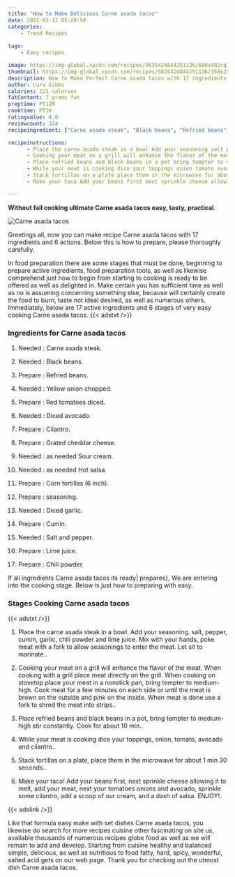 ```yaml
---
title: "How to Make Delicious Carne asada tacos"
date: 2021-01-12 05:20:50
categories:
    - Trend Recipes
    
tags:
    - Easy recipes

image: https://img-global.cpcdn.com/recipes/5635424844251136/680x482cq70/carne-asada-tacos-recipe-main-photo.jpg
thumbnail: https://img-global.cpcdn.com/recipes/5635424844251136/350x250cq70/carne-asada-tacos-recipe-main-photo.jpg
description: How to Make Perfect Carne asada tacos with 17 ingredients and 6 stages of easy cooking.
author: Lura Gibbs
calories: 221 calories
fatContent: 7 grams fat
preptime: PT12M
cooktime: PT1H
ratingvalue: 4.8
reviewcount: 324
recipeingredient: ["Carne asada steak", "Black beans", "Refried beans", "Yellow onion chopped", "Red tomatoes diced", "Diced avocado", "Cilantro", "Grated cheddar cheese", "as needed Sour cream", "as needed Hot salsa", "Corn tortillas 6 inch", "seasoning", "Diced garlic", "Cumin", "Salt and pepper", "Lime juice", "Chili powder"]

recipeinstructions: 
      - Place the carne asada steak in a bowl Add your seasoning salt pepper cumin garlic chili powder and lime juice Mix with your hands poke meat with a fork to allow seasonings to enter the meat Let sit to marinate 
      - Cooking your meat on a grill will enhance the flavor of the meat When cooking with a grill place meat directly on the grill When cooking on stovetop place your meat in a nonstick pan bring tempter to mediumhigh Cook meat for a few minutes on each side or until the meat is brown on the outside and pink on the inside When meat is done use a fork to shred the meat into strips 
      - Place refried beans and black beans in a pot bring tempter to mediumhigh stir constantly Cook for about 10 min 
      - While your meat is cooking dice your toppings onion tomato avocado and cilantro 
      - Stack tortillas on a plate place them in the microwave for about 1 min 30 seconds 
      - Make your taco Add your beans first next sprinkle cheese allowing it to melt add your meat next your tomatoes onions and avocado sprinkle some cilantro add a scoop of our cream and a dash of salsa ENJOY

---
```




**Without fail cooking ultimate Carne asada tacos easy, tasty, practical**. 


![Carne asada tacos](https://img-global.cpcdn.com/recipes/5635424844251136/680x482cq70/carne-asada-tacos-recipe-main-photo.jpg "Carne asada tacos")




Greetings all, now you can make recipe Carne asada tacos with 17 ingredients and 6 actions. Below this is how to prepare, please thoroughly carefully.

In food preparation there are some stages that must be done, beginning to prepare active ingredients, food preparation tools, as well as likewise comprehend just how to begin from starting to cooking is ready to be offered as well as delighted in. Make certain you has sufficient time as well as no is assuming concerning something else, because will certainly create the food to burn, taste not ideal desired, as well as numerous others. Immediately, below are 17 active ingredients and 6 stages of very easy cooking Carne asada tacos.
{{< adstxt />}}

### Ingredients for Carne asada tacos


1. Needed  : Carne asada steak.

1. Needed  : Black beans.

1. Prepare  : Refried beans.

1. Needed  : Yellow onion chopped.

1. Prepare  : Red tomatoes diced.

1. Needed  : Diced avocado.

1. Prepare  : Cilantro.

1. Prepare  : Grated cheddar cheese.

1. Needed  : as needed Sour cream.

1. Needed  : as needed Hot salsa.

1. Prepare  : Corn tortillas (6 inch).

1. Prepare  : seasoning.

1. Needed  : Diced garlic.

1. Prepare  : Cumin.

1. Needed  : Salt and pepper.

1. Prepare  : Lime juice.

1. Prepare  : Chili powder.



If all ingredients Carne asada tacos its ready| prepares}, We are entering into the cooking stage. Below is just how to preparing with easy.

### Stages Cooking Carne asada tacos

{{< adstxt />}}


1. Place the carne asada steak in a bowl. Add your seasoning. salt, pepper, cumin, garlic, chili powder and lime juice. Mix with your hands, poke meat with a fork to allow seasonings to enter the meat. Let sit to marinate..



1. Cooking your meat on a grill will enhance the flavor of the meat. When cooking with a grill place meat directly on the grill. When cooking on stovetop place your meat in a nonstick pan, bring tempter to medium-high. Cook meat for a few minutes on each side or until the meat is brown on the outside and pink on the inside. When meat is done use a fork to shred the meat into strips..



1. Place refried beans and black beans in a pot, bring tempter to medium-high stir constantly. Cook for about 10 min..



1. While your meat is cooking dice your toppings, onion, tomato, avocado and cilantro..



1. Stack tortillas on a plate, place them in the microwave for about 1 min 30 seconds..



1. Make your taco! Add your beans first, next sprinkle cheese allowing it to melt, add your meat, next your tomatoes onions and avocado, sprinkle some cilantro, add a scoop of our cream, and a dash of salsa. ENJOY!.





{{< adslink />}}

Like that formula easy make with set dishes Carne asada tacos, you likewise do search for more recipes cuisine other fascinating on site us, available thousands of numerous recipes globe food as well as we will remain to add and develop. Starting from cuisine healthy and balanced simple, delicious, as well as nutritious to food fatty, hard, spicy, wonderful, salted acid gets on our web page. Thank you for checking out the utmost dish Carne asada tacos.
